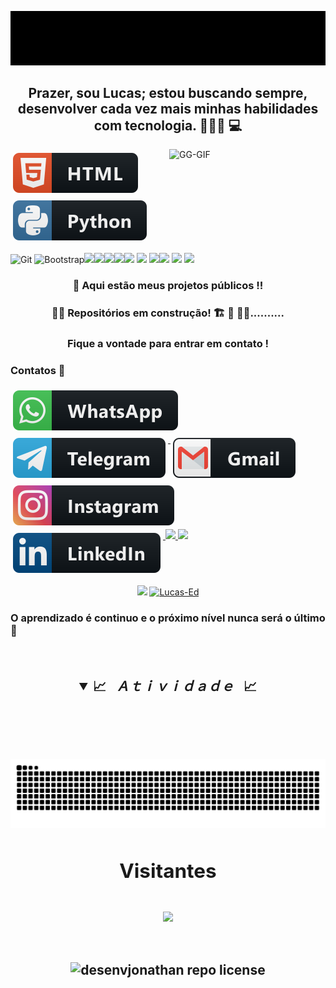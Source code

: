 ![screedbot (1)](https://github.com/Lucas-Ed/Lucas-Ed/blob/master/img/newgif.gif)


<h2 align="center"> Prazer, sou Lucas; estou buscando sempre, desenvolver cada vez mais minhas habilidades com tecnologia. 👨🏻‍💻 💻 </h2>


<img align="right" height="140px" width="250px" alt="GG-GIF" src="https://clubedosgeeks.com.br/wp-content/uploads/2016/01/dormrm.gif">

<!-----<h3 align="right">Linguagens e Ferramentas que venho usado:</h3>----->
<a href="#">
    <img src="svg/languages/html.svg" alt="html" style="vertical-align:top; margin:6px 4px">
  </a> 

  <a href="#">
    <img src="svg/languages/python.svg" alt="python" style="vertical-align:top; margin:6px 4px">
  </a>

 <!-- <a href="#">
    <img src="svg/languages/rsoftware.svg" alt="rsoftware" style="vertical-align:top; margin:6px 4px">
  </a>-->


![Git](https://img.shields.io/badge/-Git-black?style=flat-square&logo=git) <!-- ![GitHub](https://img.shields.io/badge/-GitHub-181717?style=flat-square&logo=github) -->![Bootstrap](https://img.shields.io/badge/bootstrap-%23563D7C.svg?style=for-the-badge&logo=bootstrap&logoColor=white)<img src="https://img.shields.io/badge/TypeScript-007ACC?style=for-the-badge&logo=typescript&logoColor=white"/><img src="https://img.shields.io/badge/Tailwind_CSS-38B2AC?style=for-the-badge&logo=tailwind-css&logoColor=white"/><img src="https://img.shields.io/badge/Node.js-339933?style=for-the-badge&logo=nodedotjs&logoColor=white"/><img src="https://img.shields.io/badge/React-20232A?style=for-the-badge&logo=react&logoColor=61DAFB"/><img src="https://img.shields.io/badge/Prisma-3982CE?style=for-the-badge&logo=Prisma&logoColor=white"/> <!-- <img src="https://img.shields.io/badge/Tailwind_CSS-38B2AC?style=for-the-badge&logo=tailwind-css&logoColor=white"/> --><img src="https://img.shields.io/badge/Jupyter-F37626.svg?&style=for-the-badge&logo=Jupyter&logoColor=white" /> <img src="https://img.shields.io/badge/Markdown-000000?style=for-the-badge&logo=markdown&logoColor=white" /><img src="https://img.shields.io/badge/Django-092E20?style=for-the-badge&logo=django&logoColor=white" /> <!-- <img src="https://img.shields.io/badge/Flask-000000?style=for-the-badge&logo=flask&logoColor=white" />--><img src="https://img.shields.io/badge/Netlify-00C7B7?style=for-the-badge&logo=netlify&logoColor=white" /> <img src="https://img.shields.io/badge/conda-342B029.svg?&style=for-the-badge&logo=anaconda&logoColor=white"/> <!--<img src="https://img.shields.io/badge/Jekyll-CC0000?style=for-the-badge&logo=Jekyll&logoColor=white"/>--><!--<img src="https://img.shields.io/badge/PowerBI-F2C811?style=for-the-badge&logo=Power%20BI&logoColor=black"/>--> <!-- <img src="https://raw.githubusercontent.com/gohugoio/gohugoioTheme/master/static/images/hugo-logo-wide.svg?sanitize=true" alt="Hugo" width="100">-->

<h3 align="center">💾 Aqui estão meus projetos públicos !!</h3>

<h3 align="center">🚧🚧 Repositórios em construção! 🏗 👷 🧱🚧..........</h3>

<h3 align="center">Fique a vontade para entrar em contato !  </h3>

<h3> Contatos 📲</h3>

<a href="https://bit.ly/3uMmzeI">
    <img src="svg/social/whatsapp.svg"  alt="whatsapp" style="vertical-align:top; margin:6px 4px">
  </a>

  <a href="https://bit.ly/2QjsTeT">
    <img src="svg/social/telegram.svg"  alt="telegram" style="vertical-align:top; margin:6px 4px">
  </a> 

  <a href="mailto:lucas.eduuardoo@alunos.fho.edu.br">
    <img src="svg/social/gmail.svg"  alt="gmail" style="vertical-align:top; margin:6px 4px">
  </a>  

<a href="https://bit.ly/3ybr0Sj">
    <img src="svg/social/instagram.svg"   alt="instagram" style="vertical-align:top; margin:6px 4px">
  </a>  

<a href="https://bit.ly/2RU9X6B">
    <img src="svg/social/linkedin.svg"  alt="linkedin" style="vertical-align:top; margin:6px 4px">
  </a>  

<a href="https://bit.ly/33L8m5P">
<img src="https://img.shields.io/badge/Facebook-1877F2?style=for-the-badge&logo=facebook&logoColor=white" /> </a>


<img src="https://img.shields.io/badge/Discord-7289DA?style=for-the-badge&logo=discord&logoColor=white" />


  
<p align = "center">
  <a href="https://github.com/Lucas-Ed "><img src="https://github-readme-stats.vercel.app/api/top-langs/?username=Lucas-Ed&layout=compact&theme=tokyonight"/></a> 
  <a href="https://github.com/Lucas-Ed "><img src="https://github-readme-stats.vercel.app/api?username=Lucas-Ed&show_icons=true&theme=tokyonight&include_all_commits=true&count_private=true" alt="Lucas-Ed"/></a>
</p>

<h3>O aprendizado é continuo e o próximo nível nunca será o último 🚀</h3>

<br>

<h2 align="center">
<details open>
<summary>📈&ensp; <i>Ａｔｉｖｉｄａｄｅ</i> &ensp;📈</summary>
<br>
<!--<img align="center" src="https://github-readme-activity-graph.cyclic.app/graph?username=Lucas-Ed&theme=tokyo-night&hide_border=true&cache_seconds=0">-->
<br><br>

![Snake animation](https://github.com/Lucas-Ed/Lucas-Ed/blob/output/github-contribution-grid-snake.svg)

<h2>
<p align="center">Visitantes</p>
  <p align="center"><img align="center" src="https://profile-counter.glitch.me/Lucas-Ed/count.svg" /></p>
</h2>
<br>
<img src="https://img.shields.io/github/license/desenvjonathan/desenvjonathan?style=for-the-badge&logo=unlicense&logoColor=lightgrey&color=70A5FD" alt="desenvjonathan repo license" height="40px" />

<!--[![Visitors](https://visitor-badge.glitch.me/badge?page_id=github/Lucas-Ed)](https://github.com/Lucas-Ed)-->

<!--<p align="center"><img align="center" src="https://profile-counter.glitch.me/{***SEU NOME NO GITHUB***}/count.svg" /></p>-->












